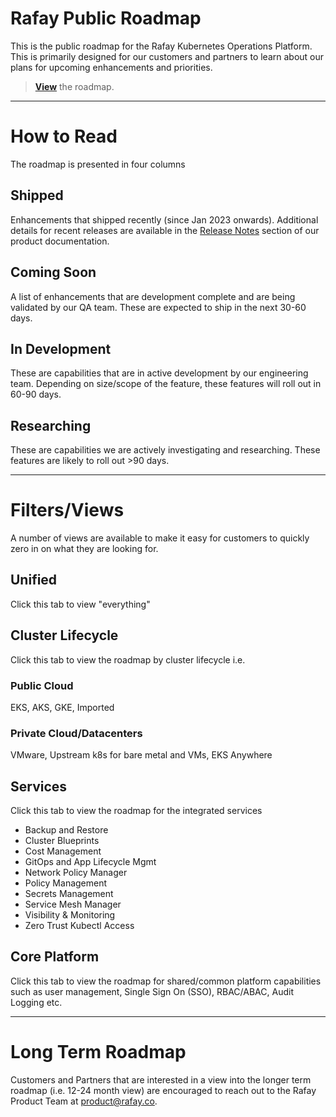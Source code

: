 # Rafay Public Roadmap
This is the public roadmap for the Rafay Kubernetes Operations Platform. This is primarily designed for our customers and partners to learn about our plans for upcoming enhancements and priorities. 

> **[View](https://github.com/orgs/RafaySystems/projects/3/views/1)** the roadmap. 

--- 

# How to Read 
The roadmap is presented in four columns

## Shipped
Enhancements that shipped recently (since Jan 2023 onwards). Additional details for recent releases are available in the [Release Notes](https://docs.rafay.co/releasenotes/overview/) section of our product documentation. 

## Coming Soon
A list of enhancements that are development complete and are being validated by our QA team. These are expected to ship in the next 30-60 days. 

## In Development 
These are capabilities that are in active development by our engineering team. Depending on size/scope of the feature, these features will roll out in 60-90 days. 

## Researching
These are capabilities we are actively investigating and researching. These features are likely to roll out >90 days. 

--- 
# Filters/Views

A number of views are available to make it easy for customers to quickly zero in on what they are looking for. 

## Unified
Click this tab to view "everything" 

## Cluster Lifecycle 
Click this tab to view the roadmap by cluster lifecycle i.e. 

### Public Cloud
EKS, AKS, GKE, Imported

### Private Cloud/Datacenters
VMware, Upstream k8s for bare metal and VMs, EKS Anywhere  

## Services
Click this tab to view the roadmap for the integrated services

- Backup and Restore 
- Cluster Blueprints 
- Cost Management 
- GitOps and App Lifecycle Mgmt 
- Network Policy Manager 
- Policy Management 
- Secrets Management
- Service Mesh Manager 
- Visibility & Monitoring 
- Zero Trust Kubectl Access 

## Core Platform 
Click this tab to view the roadmap for shared/common platform capabilities such as user management, Single Sign On (SSO), RBAC/ABAC, Audit Logging etc. 

---
# Long Term Roadmap

Customers and Partners that are interested in a view into the longer term roadmap (i.e. 12-24 month view) are encouraged to reach out to the Rafay Product Team at product@rafay.co. 

